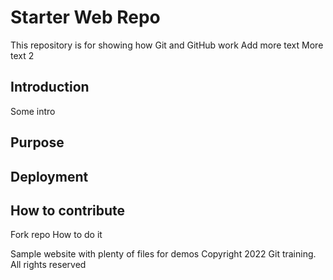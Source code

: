# Starter Web Repo

This repository is for showing how Git and GitHub work
Add more text
More text 2

## Introduction

Some intro

## Purpose

## Deployment

## How to contribute

Fork repo
How to do it

Sample website with plenty of files for demos
Copyright 2022 Git training. All rights reserved